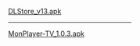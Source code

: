 <a href="https://gjthub-com.github.io/DLStore_v13.apk">DLStore_v13.apk</a><br>
<hr  width="50%" align="center" />
<a href="https://gjthub-com.github.io/MonPlayer-TV_1.0.3.apk">MonPlayer-TV_1.0.3.apk</a>
